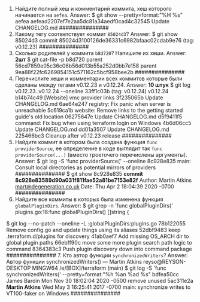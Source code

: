 1. Найдите полный хеш и комментарий коммита, хеш которого начинается на `aefea`.
Answer: 
$ git show --pretty=format:"%H %s" aefea
aefead2207ef7e2aa5dc81a34aedf0cad4c32545 Update CHANGELOG.md
###############
2. Какому тегу соответствует коммит `85024d3`?
Answer:
$ git show 85024d3
commit 85024d3100126de36331c6982bfaac02cdab9e76 (tag: v0.12.23)
###############
4. Сколько родителей у коммита `b8d720`? Напишите их хеши.
Answer: **2шт**
$ git cat-file -p b8d720
parent 56cd7859e05c36c06b56d013b55a252d0bb7e158
parent 9ea88f22fc6269854151c571162c5bcf958bee2b
###############
5. Перечислите хеши и комментарии всех коммитов которые были сделаны между тегами  v0.12.23 и v0.12.24.
Answer: **10 штук**
$ git log v0.12.23..v0.12.24 --oneline
33ff1c03b (tag: v0.12.24) v0.12.24
b14b74c49 [Website] vmc provider links
3f235065b Update CHANGELOG.md
6ae64e247 registry: Fix panic when server is unreachable
5c619ca1b website: Remove links to the getting started guide's old location
06275647e Update CHANGELOG.md
d5f9411f5 command: Fix bug when using terraform login on Windows
4b6d06cc5 Update CHANGELOG.md
dd01a3507 Update CHANGELOG.md
225466bc3 Cleanup after v0.12.23 release
###############
6. Найдите коммит в котором была создана функция `func providerSource`, ее определение в коде выглядит
так `func providerSource(...)` (вместо троеточего перечислены аргументы).
Answer: 
$ git log -S 'func providerSource(' --oneline
8c928e835 main: Consult local directories as potential mirrors of providers
###############
$ git show 8c928e835
**commit 8c928e83589d90a031f811fae52a81be7153e82f**
Author: Martin Atkins <mart@degeneration.co.uk>
Date:   Thu Apr 2 18:04:39 2020 -0700
###############
8. Найдите все коммиты в которых была изменена функция `globalPluginDirs`.
Answer:
$ git grep -n 'func globalPluginDirs('
plugins.go:18:func globalPluginDirs() []string {

$ git log --no-patch --oneline -L :globalPluginDirs:plugins.go
78b122055 Remove config.go and update things using its aliases
52dbf9483 keep .terraform.d/plugins for discovery
41ab0aef7 Add missing OS_ARCH dir to global plugin paths
66ebff90c move some more plugin search path logic to command
8364383c3 Push plugin discovery down into command package
###############
7. Кто автор функции `synchronizedWriters`? 
Answer: Автор функции synchronizedWriters() — Martin Atkins
reyso@REYSON-DESKTOP MINGW64 /e/[BOX]/terraform (main)
$ git log -S 'func synchronizedWriters(' --pretty=format:"%h %an %ad %s"
bdfea50cc James Bardin Mon Nov 30 18:02:04 2020 -0500 remove unused
5ac311e2a **Martin Atkins** Wed May 3 16:25:41 2017 -0700 main: synchronize writes to VT100-faker on Windows
###############